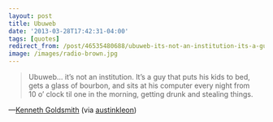 ```yaml
---
layout: post 
title: Ubuweb
date: '2013-03-28T17:42:31-04:00' 
tags: [quotes] 
redirect_from: /post/46535480688/ubuweb-its-not-an-institution-its-a-guy-that/
image: /images/radio-brown.jpg
---
```


> Ubuweb… it’s not an institution. It’s a guy that puts his kids to bed, gets a glass of bourbon, and sits at his computer every night from 10 o’ clock til one in the morning, getting drunk and stealing things.

—[Kenneth Goldsmith](http://www.livestream.com/momatalks/video?clipId=pla_6580e2d0-8645-4a5c-8d2e-729a7b07dec2&utm_source=lslibrary&utm_medium=ui-thumb) (via [austinkleon](http://tumblr.austinkleon.com/))

